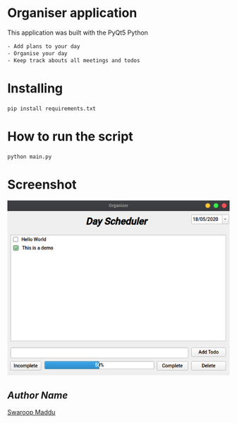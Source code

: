 # Organiser application
  This application was built with the PyQt5 Python

    - Add plans to your day
    - Organise your day
    - Keep track abouts all meetings and todos

  
# Installing

  `pip install requirements.txt`
  
# How to run the script
  `python main.py`

# Screenshot
 <img src="media/demo.png"/>

## *Author Name*

[Swaroop Maddu](https://github.com/swaroopmaddu)
